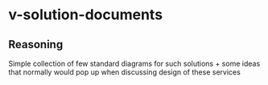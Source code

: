 # v-solution-documents

## Reasoning
Simple collection of few standard diagrams for such solutions + some ideas that normally would pop up when discussing design of these services